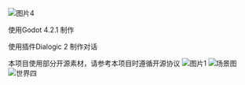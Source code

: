 ![图片4](https://github.com/user-attachments/assets/40b15094-26a9-4768-9ed8-22af3dfcdb4a)


使用Godot 4.2.1 制作

使用插件Dialogic 2 制作对话

本项目使用部分开源素材，请参考本项目时遵循开源协议
![图片1](https://github.com/user-attachments/assets/2ffcc744-8e52-4e2c-a11a-dffa57c414b0)
![场景图](https://github.com/user-attachments/assets/b2a18116-29cb-4d15-8601-bf9fdaa5ff58)
![世界四](https://github.com/user-attachments/assets/f788b8ca-d88b-4438-9cc1-180c9631ad60)

